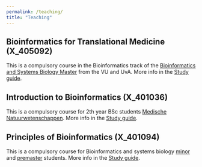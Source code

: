 ```yaml
---
permalink: /teaching/
title: "Teaching"
---
```


## Bioinformatics for Translational Medicine (X_405092)

This is a compulsory course in the Bioinformatics track of the [Bioinformatics and Systems Biology Master](https://vu.nl/en/education/master/bioinformatics-and-systems-biology) from the VU and UvA. More info in the [Study guide](https://studiegids.vu.nl/nl/2023-2024/courses/X_405092).

## Introduction to Bioinformatics (X_401036)

This is a compulsory course for 2th year BSc students [Medische Natuurwetenschappen](https://vuweb.vu.nl/nl/onderwijs/bachelor/medische-natuurwetenschappen). More info in the [Study guide](https://studiegids.vu.nl/nl/2023-2024/courses/X_401036).

## Principles of Bioinformatics (X_401094)

This is a compulsory course for Bioinformatics and systems biology [minor](https://vu.nl/en/education/minor/bioinformatics-and-systems-biology) and [premaster](https://vu.nl/en/education/master/pre-masters-programme-bioinformatics-and-systems-biology) students. More info in the [Study guide](https://studiegids.vu.nl/en/courses/2023-2024/X_401094).

